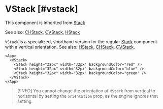 # VStack [#vstack]

This component is inherited from [Stack](/components/Stack)

See also: [CHStack](/components/CHStack), [CVStack](/components/CVStack), [HStack](/components/HStack)

`VStack` is a specialized, shorthand version for the regular [Stack](./Stack) component with a vertical orientation.
See also: [HStack](./HStack.mdx), [CHStack](./CHStack.mdx), [CVStack](./CVStack.mdx).

```xmlui-pg copy display name="Example: VStack"
<App>
  <VStack>
    <Stack height="32px" width="32px" backgroundColor="red" />
    <Stack height="32px" width="32px" backgroundColor="blue" />
    <Stack height="32px" width="32px" backgroundColor="green" />
  </VStack>
</App>
```

>[!INFO]
> You cannot change the orientation of `VStack` from vertical to horizontal by setting the `orientation` prop, as the engine ignores that setting.


